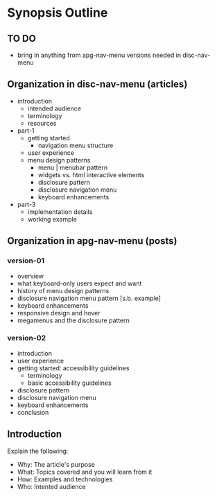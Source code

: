 # Synopsis Outline

## TO DO
* bring in anything from apg-nav-menu versions needed in disc-nav-menu

## Organization in disc-nav-menu (articles)
* introduction
  * intended audience
  * terminology
  * resources
* part-1
  * getting started
    * navigation menu structure
  * user experience
  * menu design patterns
    * menu | menubar pattern
    * widgets vs. html interactive elements
    * disclosure pattern
    * disclosure navigation menu
    * keyboard enhancements
* part-3
  * implementation details
  * working example

## Organization in apg-nav-menu (posts)

### version-01
* overview
* what keyboard-only users expect and want
* history of menu design patterns
* disclosure navigation menu pattern [s.b. example]
* keyboard enhancements
* responsive design and hover
* megamenus and the disclosure pattern

### version-02
* introduction
* user experience
* getting started: accessibility guidelines
  * terminology
  * basic accessibility guidelines
* disclosure pattern
* disclosure navigation menu
* keyboard enhancements
* conclusion

## Introduction

Explain the following:
* Why: The article's purpose
* What: Topics covered and you will learn from it
* How: Examples and technologies
* Who: Intented audience
